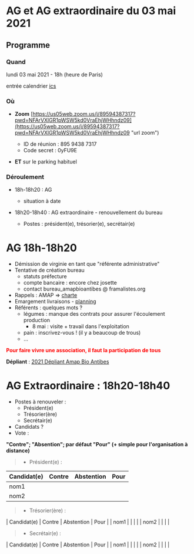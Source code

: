 # AG et AG extraordinaire du 03 mai 2021

## Programme

### Quand
lundi 03 mai 2021 - 18h (heure de Paris)

entrée calendrier [ics](2021-05-03_ag_age.ics)

### Où 
* **Zoom**
[https://us05web.zoom.us/j/89594387317?pwd=NFArVXlGR1pWSW5kd0VraEhjWHhndz09](https://us05web.zoom.us/j/89594387317?pwd=NFArVXlGR1pWSW5kd0VraEhjWHhndz09 "url zoom")
  * ID de réunion : 895 9438 7317
  * Code secret : 0yFU9E

* **ET** sur le parking habituel

### Déroulement
* 18h-18h20 : AG
  * situation à date

* 18h20-18h40 : AG extraordinaire - renouvellement du bureau
  * Postes : président(e), trésorier(e), secrétair(e)

  
# AG 18h-18h20

* Démission de virginie en tant que "référente administrative"
* Tentative de création bureau
    - statuts préfecture
    - compte bancaire : encore chez josette
    - contact bureau_amapbioantibes @ framalistes.org
* Rappels : AMAP => [charte](https://www.lesamapdeprovence.org/-La-Charte-des-AMAP,231-.html)
* Emargement livraisons
      - [planning](https://docs.google.com/spreadsheets/d/1kQtIHbiuz1QfO3mC2KlxSeN1LE4OISM_5VZG32BGA3s/edit#gid=161623625)
* Référents : quelques mots ?
    - légumes : manque des contrats pour assurer l'écoulement production
        + 8 mai : visite + travail dans l'exploitation
    - pain : inscrivez-vous ! (il y a beaucoup de trous)
    - ... 

**<span style="color:red">Pour faire vivre une association, il faut la participation de tous</span>**

**Dépliant** : [2021 Dépliant Amap Bio Antibes](2021_Flyer_AMAP_Bio_Antibes_a4.pdf 'Dépliant')

# AG Extraordinaire : 18h20-18h40
* Postes à renouveler :
    - Président(e)
    - Trésorier(ère)
    - Secrétair(e)
* Candidats ?
* Vote : 

**"Contre"; "Absention"; par défaut "Pour" (+ simple pour l'organisation à distance)**

>    * Président(e) :

| Candidat(e) | Contre | Abstention | Pour |
|--|--|--|--|
| nom1 | | | |
| nom2 | | | |    

>    * Trésorier(ère) :
   
| Candidat(e) | Contre | Abstention | Pour |
| nom1 | | | |
| nom2 | | | |   

>    * Secrétair(e) :
   
| Candidat(e) | Contre | Abstention | Pour |
| nom1 | | | |
| nom2 | | | |   

    

